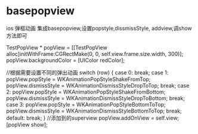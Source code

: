 # basepopview
ios 弹框动画
集成basepopview,设置popstyle,dissmissStyle, addview,调show方法即可

 TestPopView * popView = [[TestPopView alloc]initWithFrame:CGRectMake(0, 0, self.view.frame.size.width, 300)];
   popView.backgroundColor = [UIColor redColor];
    
   //根据需要设置不同的弹出动画
   switch (row) {
       case 0:
           break;
        case 1:
            popView.popStyle = WKAnimationPopStyleShakeFromTop;
            popView.dismissStyle = WKAnimationDismissStyleDropToTop;
          break;
       case 2:
            popView.popStyle = WKAnimationPopStyleShakeFromBottom;
            popView.dismissStyle = WKAnimationDismissStyleDropToBottom;
            break;
        case 3:
            popView.popStyle = WKAnimationPopStyleBottomToTop;
            popView.dismissStyle = WKAnimationDismissStyleBottomToTop;
            break;
        default:
            break;
    }
    //添加到的superview
    popView.addOnView = self.view;
    [popView show];
